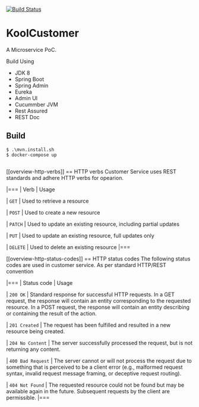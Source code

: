 [![Build Status](https://travis-ci.org/jrsaravanan/KoolCustomer.svg?branch=master)](https://travis-ci.org/jrsaravanan/KoolCustomer)

# KoolCustomer

A Microservice PoC. 

Build Using
* JDK 8
* Spring Boot
* Spring Admin
* Eureka
* Admin UI
* Cucummber JVM
* Rest Assured
* REST Doc

## Build 
```
$ .\mvn.install.sh
$ docker-compose up
```

## 

[[overview-http-verbs]]
== HTTP verbs
Customer Service uses REST standards and adhere HTTP verbs for opearion.

|===
| Verb | Usage

| `GET`
| Used to retrieve a resource

| `POST`
| Used to create a new resource

| `PATCH`
| Used to update an existing resource, including partial updates

| `PUT`
| Used to update an existing resource, full updates only

| `DELETE`
| Used to delete an existing resource
|===

[[overview-http-status-codes]]
== HTTP status codes
The following status codes are used in customer service. As per standard HTTP/REST convention

|===
| Status code | Usage

| `200 OK`
| Standard response for successful HTTP requests.
In a GET request, the response will contain an entity corresponding to the requested resource.
In a POST request, the response will contain an entity describing or containing the result of the action.

| `201 Created`
| The request has been fulfilled and resulted in a new resource being created.

| `204 No Content`
| The server successfully processed the request, but is not returning any content.

| `400 Bad Request`
| The server cannot or will not process the request due to something that is perceived to be a client error (e.g., malformed request syntax, invalid request message framing, or deceptive request routing).

| `404 Not Found`
| The requested resource could not be found but may be available again in the future. Subsequent requests by the client are permissible.
|===

